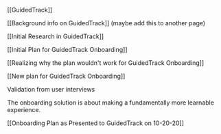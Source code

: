 [[GuidedTrack]]

[[Background info on GuidedTrack]] (maybe add this to another page)

[[Initial Research in GuidedTrack]]

[[Initial Plan for GuidedTrack Onboarding]]

[[Realizing why the plan wouldn't work for GuidedTrack Onboarding]]

[[New plan for GuidedTrack Onboarding]]

Validation from user interviews

The onboarding solution is about making a fundamentally more learnable experience. 

[[Onboarding Plan as Presented to GuidedTrack on 10-20-20]]
